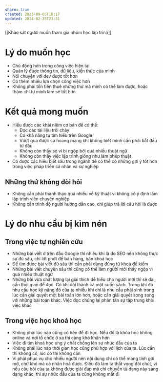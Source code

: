 ```yaml
---
share: true
created: 2023-09-05T16:17
updated: 2024-02-25T23:31
---
```

[[Khảo sát người muốn tham gia nhóm học lập trình]]
# Lý do muốn học
- Chủ động hơn trong công việc hiện tại
- Quản lý được thông tin, dữ liệu, kiến thức của mình
- Nói chuyện với dev được tốt hơn
- Có thêm nhiều lựa chọn công việc hơn
- Không phải tốn tiền thuê những thứ mà mình có thể làm được, hoặc thậm chí tự mình làm sẽ tốt hơn

# Kết quả mong muốn
- Hiểu được các khái niệm cơ bản để có thể:
    - Đọc các tài liệu trôi chảy
    - Có khả năng tự tìm hiểu trên Google
    - Vượt qua được sự hoang mang khi không biết mình cần phải bắt đầu từ đâu
    - Không còn thấy sợ vì bị ngộp bởi quá nhiều thuật ngữ
    - Không còn thấy việc lập trình giống như làm phép thuật
- Có được các hiểu biết sâu trong ngành để có thể có những gợi ý tốt hơn trong việc pháp triển cá nhân và sự nghiệp

## Những thứ không đòi hỏi
- Không cần phải thành thạo quá nhiều về kỹ thuật vì không có ý định làm lập trình viên chuyên nghiệp 
- Không cần trình độ người hướng dẫn cao, chỉ giúp trả lời câu hỏi là được

# Lý do nhu cầu bị kìm nén
## Trong việc tự nghiên cứu
- Những bài viết ở trên đầu Google thì nhiều khi là do SEO nên không thực sự đủ sâu, chỉ lớt phớt để bán hàng, bán khoá học
- Để tìm được bài viết đủ sâu thì cần phải dùng đúng từ khoá để kiếm
- Những bài viết chuyên sâu thì cũng có thể làm người mới thấy ngộp vì quá nhiều thuật ngữ
- Những bài vừa chất lượng lại giải thích dễ hiểu cho người mới thì sẽ dài, cần thời gian để đọc. Có khi dài thành cả một cuốn sách. Trong khi đó nhu cầu học kỹ năng đó của ta nhiều khi chỉ là nhu cầu phái sinh trong lúc cần giải quyết một bài toán lớn hơn, hoặc cần giải quyết song song với những bài toán khác. Việc đọc chúng lại phân tán sự tập trung khỏi việc khác

## Trong việc học khoá học
- Không phải lúc nào cũng có tiền để đi học. Nếu đó là khóa học không online và nơi tổ chức ở xa thì càng khó khăn hơn
- Việc đi tìm khoá học ưng ý chất chồng lên sự nhức đầu của ta
- Không phải lúc nào thời gian học cũng phù hợp với lịch của ta. Lúc cần thì không có, lúc có thì không cần
- Vì phải phục vụ cho nhiều người nên nội dung chỉ có thể mang tính gợi mở, chứ khó mà cá nhân hoá được. Điều đó làm ta thất vọng đôi chút, vì nếu câu hỏi của ta không được giải đáp mà chỉ chuyển từ dạng này sang dạng khác, thì sự nhức đầu của ta cũng không mất đi